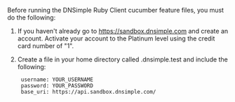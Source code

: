 Before running the DNSimple Ruby Client cucumber feature files, you must do the following:

1. If you haven't already go to https://sandbox.dnsimple.com and create an account. Activate your account to the Platinum level using the credit card number of "1".

2. Create a file in your home directory called .dnsimple.test and include the following:

        username: YOUR_USERNAME
        password: YOUR_PASSWORD
        base_uri: https://api.sandbox.dnsimple.com/
